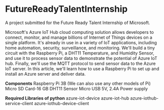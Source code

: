 # FutureReadyTalentInternship
A project submitted for the Future Ready Talent Internship of Microsoft.


Microsoft's Azure IoT Hub cloud computing solution allows developers to connect, monitor, and manage billions of Internet of Things devices on a single platform. It's already in use in a variety of IoT applications, including home automation, security, surveillance, and monitoring. We'll build a tiny circuit with the Raspberry Pi, a DHT11 Temperature, and Humidity Sensor, and use it to process sensor data to demonstrate the potential of Azure IoT hub. Finally, we'll use the MQTT protocol to send sensor data to the Azure IoT server. In this article, we'll learn how to use a Raspberry Pi to set up and install an Azure server and deliver data.

 **Components**
 Raspberry Pi 3B (We can also use any other models of Pi)
 Micro SD Card-16 GB
 DHT11 Sensor
 Micro USB 5V, 2.4A Power supply

**Required Libraries of python**
azure-iot-device
azure-iot-hub
azure-iothub-service-client
azure-iothub-device-client
